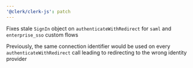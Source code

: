 ```yaml
---
'@clerk/clerk-js': patch
---
```


Fixes stale `SignIn` object on `authenticateWithRedirect` for `saml` and `enterprise_sso` custom flows

Previously, the same connection identifier would be used on every `authenticateWithRedirect` call leading to redirecting to the wrong identity provider
